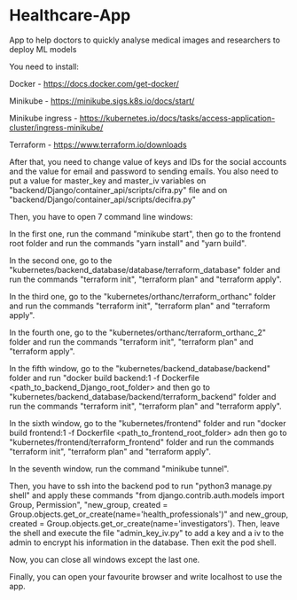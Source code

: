 # Healthcare-App
App to help doctors to quickly analyse medical images and researchers to deploy ML models

You need to install:

Docker - https://docs.docker.com/get-docker/

Minikube - https://minikube.sigs.k8s.io/docs/start/

Minikube ingress - https://kubernetes.io/docs/tasks/access-application-cluster/ingress-minikube/

Terraform - https://www.terraform.io/downloads

After that, you need to change value of keys and IDs for the social accounts and the value for email and password to sending emails. You also need to put a value for master_key and master_iv variables on "backend/Django/container_api/scripts/cifra.py" file and on "backend/Django/container_api/scripts/decifra.py"

Then, you have to open 7 command line windows:

In the first one, run the command "minikube start", then go to the frontend root folder and run the commands "yarn install" and "yarn build".

In the second one, go to the "kubernetes/backend_database/database/terraform_database" folder and run the commands "terraform init", "terraform plan" and "terraform apply".

In the third one, go to the "kubernetes/orthanc/terraform_orthanc" folder and run the commands "terraform init", "terraform plan" and "terraform apply".

In the fourth one, go to the "kubernetes/orthanc/terraform_orthanc_2" folder and run the commands "terraform init", "terraform plan" and "terraform apply".

In the fifth window, go to the "kubernetes/backend_database/backend" folder and run "docker build backend:1 -f Dockerfile <path_to_backend_Django_root_folder> and then go to "kubernetes/backend_database/backend/terraform_backend" folder and run the commands "terraform init", "terraform plan" and "terraform apply".

In the sixth window, go to the "kubernetes/frontend" folder and run "docker build frontend:1 -f Dockerfile <path_to_frontend_root_folder> adn then go to "kubernetes/frontend/terraform_frontend" folder and run the commands "terraform init", "terraform plan" and "terraform apply".

In the seventh window, run the command "minikube tunnel".

Then, you have to ssh into the backend pod to run "python3 manage.py shell" and apply these commands "from django.contrib.auth.models import Group, Permission", "new_group, created = Group.objects.get_or_create(name='health_professionals')" and new_group, created = Group.objects.get_or_create(name='investigators'). Then, leave the shell and execute the file "admin_key_iv.py" to add a key and a iv to the admin to encrypt his information in the database. Then exit the pod shell.

Now, you can close all windows except the last one.

Finally, you can open your favourite browser and write localhost to use the app.
